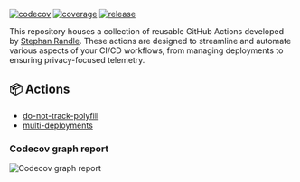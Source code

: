 [![codecov](https://codecov.io/github/stephansama/actions/graph/badge.svg)](https://codecov.io/github/stephansama/actions)
[![coverage](https://github.com/stephansama/actions/actions/workflows/coverage.yml/badge.svg)](https://github.com/stephansama/actions/actions/workflows/coverage.yml)
[![release](https://github.com/stephansama/actions/actions/workflows/release.yml/badge.svg)](https://github.com/stephansama/actions/actions/workflows/release.yml)

This repository houses a collection of reusable GitHub Actions developed by
[Stephan Randle](https://github.com/stephansama). These actions are designed to
streamline and automate various aspects of your CI/CD workflows,
from managing deployments to ensuring privacy-focused telemetry.

## **📦 Actions**

- [do-not-track-polyfill](./do-not-track-polyfill/README.md)
- [multi-deployments](./multi-deployments/README.md)

### Codecov graph report

![Codecov graph report](https://codecov.io/github/stephansama/actions/graphs/tree.svg)
